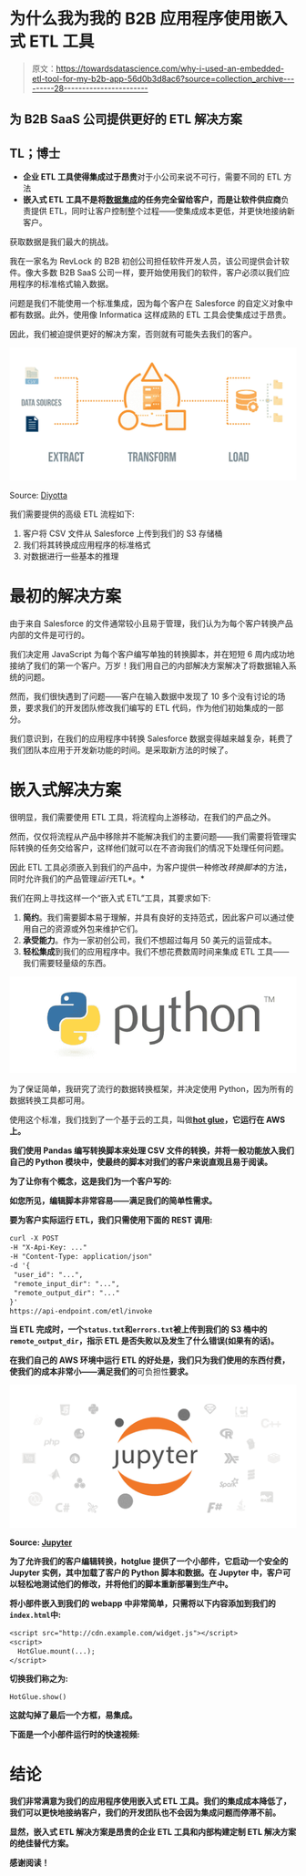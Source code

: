 # 为什么我为我的 B2B 应用程序使用嵌入式 ETL 工具

> 原文：<https://towardsdatascience.com/why-i-used-an-embedded-etl-tool-for-my-b2b-app-56d0b3d8ac6?source=collection_archive---------28----------------------->

## 为 B2B SaaS 公司提供更好的 ETL 解决方案

## **TL；博士**

*   **企业 ETL 工具使得集成过于昂贵**对于小公司来说不可行，需要不同的 ETL 方法
*   **嵌入式 ETL** **工具不是将[数据集成](https://en.wikipedia.org/wiki/Data_integration)的任务完全留给客户，而是让软件供应商**负责提供 ETL，同时让客户控制整个过程——使集成成本更低，并更快地接纳新客户。

获取数据是我们最大的挑战。

我在一家名为 RevLock 的 B2B 初创公司担任软件开发人员，该公司提供会计软件。像大多数 B2B SaaS 公司一样，要开始使用我们的软件，客户必须以我们应用程序的标准格式输入数据。

问题是我们不能使用一个标准集成，因为每个客户在 Salesforce 的自定义对象中都有数据。此外，使用像 Informatica 这样成熟的 ETL 工具会使集成过于昂贵。

因此，我们被迫提供更好的解决方案，否则就有可能失去我们的客户。

![](img/4a27f44b069e564942530cf22b005c29.png)

Source: [Diyotta](https://www.diyotta.com/what-is-etl)

我们需要提供的高级 ETL 流程如下:

1.  客户将 CSV 文件从 Salesforce 上传到我们的 S3 存储桶
2.  我们将其转换成应用程序的标准格式
3.  对数据进行一些基本的推理

# 最初的解决方案

由于来自 Salesforce 的文件通常较小且易于管理，我们认为为每个客户转换产品内部的文件是可行的。

我们决定用 JavaScript 为每个客户编写单独的转换脚本，并在短短 6 周内成功地接纳了我们的第一个客户。万岁！我们用自己的内部解决方案解决了将数据输入系统的问题。

然而，我们很快遇到了问题——客户在输入数据中发现了 10 多个没有讨论的场景，要求我们的开发团队修改我们编写的 ETL 代码，作为他们初始集成的一部分。

我们意识到，在我们的应用程序中转换 Salesforce 数据变得越来越复杂，耗费了我们团队本应用于开发新功能的时间。是采取新方法的时候了。

# 嵌入式解决方案

很明显，我们需要使用 ETL 工具，将流程向上游移动，在我们的产品之外。

然而，仅仅将流程从产品中移除并不能解决我们的主要问题——我们需要将管理实际转换的任务交给客户，这样他们就可以在不咨询我们的情况下处理任何问题。

因此 ETL 工具必须嵌入到我们的产品中，为客户提供一种修改*转换脚本*的方法，同时允许我们的产品管理*运行*ETL*。*

我们在网上寻找这样一个“嵌入式 ETL”工具，其要求如下:

1.  **简约**。我们需要脚本易于理解，并具有良好的支持范式，因此客户可以通过使用自己的资源或外包来维护它们。
2.  **承受能力**。作为一家初创公司，我们不想超过每月 50 美元的运营成本。
3.  **轻松集成**到我们的应用程序中。我们不想花费数周时间来集成 ETL 工具——我们需要轻量级的东西。

![](img/27c745ad63e6ca0e9bea7514142282af.png)

为了保证简单，我研究了流行的数据转换框架，并决定使用 Python，因为所有的数据转换工具都可用。

使用这个标准，我们找到了一个基于云的工具，叫做[**hot glue**](https://hotglue.xyz/)**，它运行在 AWS 上。**

**我们使用 Pandas 编写转换脚本来处理 CSV 文件的转换，并将一般功能放入我们自己的 Python 模块中，使最终的脚本对我们的客户来说直观且易于阅读。**

**为了让你有个概念，这是我们为一个客户写的:**

**如您所见，编辑脚本非常容易——满足我们的简单性需求。**

**要为客户实际运行 ETL，我们只需使用下面的 REST 调用:**

```
curl -X POST
-H "X-Api-Key: ..."
-H "Content-Type: application/json"
-d '{
 "user_id": "...",
 "remote_input_dir": "...",
 "remote_output_dir": "..."
}'
https://api-endpoint.com/etl/invoke
```

**当 ETL 完成时，一个`status.txt`和`errors.txt`被上传到我们的 S3 桶中的`remote_output_dir`，指示 ETL 是否失败以及发生了什么错误(如果有的话)。**

**在我们自己的 AWS 环境中运行 ETL 的好处是，我们只为我们使用的东西付费，使我们的成本非常小——满足我们的**可负担性**要求。**

**![](img/4d314e83cecf07568feec914d215c043.png)**

**Source: [Jupyter](https://jupyter.org/)**

**为了允许我们的客户编辑转换，hotglue 提供了一个小部件，它启动一个安全的 Jupyter 实例，其中加载了客户的 Python 脚本和数据。在 Jupyter 中，客户可以轻松地测试他们的修改，并将他们的脚本重新部署到生产中。**

**将小部件嵌入到我们的 webapp 中非常简单，只需将以下内容添加到我们的`index.html`中:**

```
<script src="http://cdn.example.com/widget.js"></script>
<script>
  HotGlue.mount(...);
</script>
```

**切换我们称之为:**

```
HotGlue.show()
```

**这就勾掉了最后一个方框，**易集成**。**

**下面是一个小部件运行时的快速视频:**

# **结论**

**我们非常满意为我们的应用程序使用嵌入式 ETL 工具。我们的集成成本降低了，我们可以更快地接纳客户，我们的开发团队也不会因为集成问题而停滞不前。**

**显然，嵌入式 ETL 解决方案是昂贵的企业 ETL 工具和内部构建定制 ETL 解决方案的绝佳替代方案。**

**感谢阅读！**